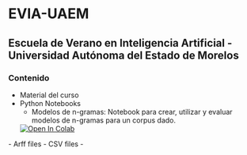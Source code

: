 # EVIA-UAEM
## Escuela de Verano en Inteligencia Artificial - Universidad Autónoma del Estado de Morelos
### Contenido
- Material del curso
- Python Notebooks
  * Modelos de n-gramas: Notebook para crear, utilizar y evaluar modelos de n-gramas para un corpus dado.
  <a target="_blank" href="https://colab.research.google.com/github/labsemco/EVIA-UAEM/blob/main/Modelos%20de%20Lenguaje/Notebooks/modelos_ngramas.ipynb">
  <img src="https://colab.research.google.com/assets/colab-badge.svg" alt="Open In Colab"/>
</a>
- Arff files
- CSV files
- 

